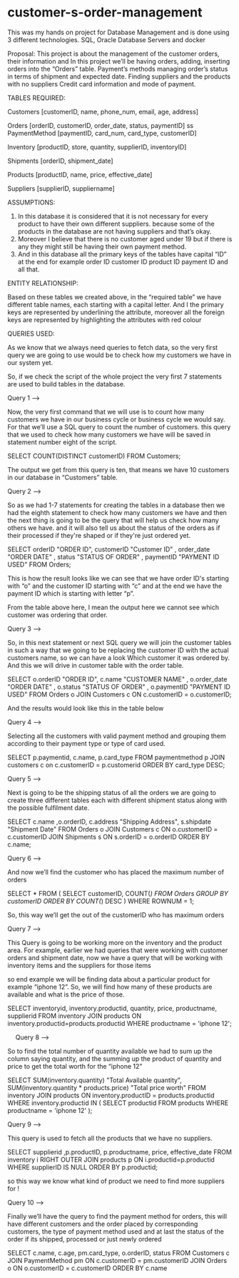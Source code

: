 # customer-s-order-management
This was my hands on project for Database Management and is done using 3 different technologies. SQL, Oracle Database Servers and docker


Proposal:
This project is about the management of the customer orders, their information and 
In this project we’ll be having orders, adding, inserting orders into the “Orders” table. 
Payment’s methods managing order’s status in terms of shipment and expected date.
Finding suppliers and the products with no suppliers
Credit card information and mode of payment.


TABLES REQUIRED:

Customers [customerID, name, phone_num, email, age, address]

Orders [orderID, customerID, order_date, status, paymentID]
ss
PaymentMethod [paymentID, card_num, card_type, customerID]

Inventory [productID, store, quantity, supplierID, inventoryID]

Shipments [orderID, shipment_date]

Products [productID, name, price, effective_date]

Suppliers [supplierID, suppliername]

ASSUMPTIONS: 
1.	In this database it is considered that it is not necessary for every product to have their own different suppliers. because some of the products in the database are not having suppliers and that’s okay.
2.	Moreover I believe that there is no customer aged under 19 but if there is any they might still be having their own payment method.
3.	And in this database all the primary keys of the tables have capital “ID” at the end for example order ID customer ID product ID payment ID and all that.

ENTITY RELATIONSHIP:

Based on these tables we created above, in the “required table” we have different table names, each starting with a capital letter. 
And I the primary keys are represented by underlining the attribute, moreover all the foreign keys are represented by highlighting the attributes with red colour

 


QUERIES USED:

As we know that we always need queries to fetch data, so the very first query we are going to use would be to check how my customers we have in our system yet. 

So, if we check the script of the whole project the very first 7 statements are used to build tables in the database. 

Query 1 -->

Now, the very first command that we will use is to count how many customers we have in our business cycle or business cycle we would say. For that we’ll use a SQL query to count the number of customers. this query that we used to check how many customers we have will be saved in statement number eight of the script.

SELECT COUNT(DISTINCT customerID)
FROM Customers;

The output we get from this query is ten, that means we have 10 customers in our database in “Customers” table.

Query 2 -->

So as we had 1-7 statements for creating the tables in a database then we had the eighth statement to check how many customers we have and then the next thing is going to be the query that will help us check how many others we have. and it will also tell us about the status of the orders as if their processed if they're shaped or if they're just ordered yet.

SELECT orderID "ORDER ID", customerID "Customer ID" , order_date "ORDER DATE" , status "STATUS OF ORDER" , paymentID "PAYMENT ID USED"
FROM Orders;

 

This is how the result looks like we can see that we have order ID's starting with “o” and the customer ID starting with “c” and at the end we have the payment ID which is starting with letter “p”. 

From the table above here, I mean the output here we cannot see which customer was ordering that order.

Query 3 -->

So, in this next statement or next SQL query we will join the customer tables in such a way that we going to be replacing the customer ID with the actual customers name, so we can have a look Which customer it was ordered by. And this we will drive in customer table with the order table.

SELECT o.orderID "ORDER ID", c.name "CUSTOMER NAME" , o.order_date "ORDER DATE" , o.status "STATUS OF ORDER" , o.paymentID "PAYMENT ID USED"
FROM Orders o
JOIN Customers c ON c.customerID = o.customerID;

And the results would look like this in the table below

 

Query 4 -->

Selecting all the customers with valid payment method and grouping them according to their payment type or type of card used.

SELECT p.paymentid, c.name, p.card_type
FROM paymentmethod p 
JOIN customers c on c.customerID = p.customerid
ORDER BY card_type DESC;


 


Query 5 -->

Next is going to be the shipping status of all the orders we are going to create three different tables each with different shipment status along with the possible fulfilment date.

SELECT c.name ,o.orderID, c.address "Shipping Address", s.shipdate "Shipment Date"
FROM Orders o
JOIN Customers c ON o.customerID = c.customerID
JOIN Shipments s ON s.orderID = o.orderID
ORDER BY c.name;


 

Query 6 -->

And now we’ll find the customer who has placed the maximum number of orders


SELECT * FROM (
    SELECT customerID, COUNT(*)
    FROM Orders 
    GROUP BY customerID
    ORDER BY COUNT(*) DESC
) WHERE ROWNUM = 1;

 
So, this way we’ll get the out of the customerID who has maximum orders

Query 7 -->

This Query is going to be working more on the inventory and the product area. For example, earlier we had queries that were working with customer orders and shipment date, now we have a query that will be working with inventory items and the suppliers for those items

so end example we will be finding data about a particular product for example “iphone 12”. So, we will find how many of these products are available and what is the price of those.

SELECT  inventoryid, inventory.productid, quantity, price, productname, supplierid FROM inventory
JOIN products ON inventory.productid=products.productid
WHERE productname = 'iphone 12';

 
Query 8 -->

So to find the total number of quantity available we had to sum up the column saying quantity, and the summing up the product of quantity and price to get the total worth for the “iphone 12”

SELECT SUM(inventory.quantity) "Total Available quantity", SUM(inventory.quantity * products.price) "Total price worth"
FROM inventory 
JOIN products ON inventory.productID = products.productid
WHERE inventory.productid IN (
    SELECT productid 
    FROM products
    WHERE productname = 'iphone 12'
    );

 


Query 9 -->

This query is used to fetch all the products that we have no suppliers.




SELECT  supplierid ,p.productID, p.productname, price, effective_date
FROM inventory i 
RIGHT OUTER JOIN products p ON i.productid=p.productid
WHERE supplierID IS NULL
ORDER BY p.productid;


 

so this way we know what kind of product we need to find more suppliers for !



Query 10 -->

Finally we’ll have the query to find the payment method for orders, this will have different customers and the order placed by corresponding customers, the type of payment method used and at last the status of the order if its shipped, processed or just newly ordered

SELECT c.name, c.age, pm.card_type, o.orderID, status
FROM Customers c
JOIN PaymentMethod pm ON c.customerID = pm.customerID
JOIN Orders o ON o.customerID = c.customerID
ORDER BY c.name

 
 
